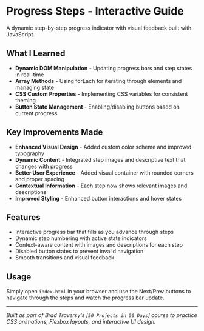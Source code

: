 # Progress Steps - Interactive Guide

A dynamic step-by-step progress indicator with visual feedback built with JavaScript.

## What I Learned

- **Dynamic DOM Manipulation** - Updating progress bars and step states in real-time
- **Array Methods** - Using forEach for iterating through elements and managing state
- **CSS Custom Properties** - Implementing CSS variables for consistent theming
- **Button State Management** - Enabling/disabling buttons based on current progress

## Key Improvements Made

- **Enhanced Visual Design** - Added custom color scheme and improved typography
- **Dynamic Content** - Integrated step images and descriptive text that changes with progress
- **Better User Experience** - Added visual container with rounded corners and proper spacing
- **Contextual Information** - Each step now shows relevant images and descriptions
- **Improved Styling** - Enhanced button interactions and hover states

## Features

- Interactive progress bar that fills as you advance through steps
- Dynamic step numbering with active state indicators
- Context-aware content with images and descriptions for each step
- Disabled button states to prevent invalid navigation
- Smooth transitions and visual feedback

## Usage

Simply open `index.html` in your browser and use the Next/Prev buttons to navigate through the steps and watch the progress bar update.

---

*Built as part of Brad Traversy's [`50 Projects in 50 Days`] course to practice CSS animations, Flexbox layouts, and interactive UI design.*